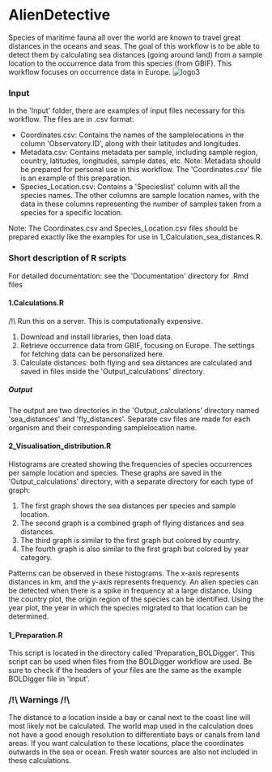 # AlienDetective
Species of maritime fauna all over the world are known to travel great distances in the oceans and seas. The goal of this workflow is to be able to detect them by calculating sea distances (going around land) from a sample location to the occurrence data from this species (from GBIF). This workflow focuses on occurrence data in Europe.
![logo3](https://github.com/IrisVP/AlienDetective/assets/151626670/21dd7508-bd81-448a-a096-db07bace2515)
### Input

In the 'Input' folder, there are examples of input files necessary for this workflow. 
The files are in .csv format:
- Coordinates.csv: Contains the names of the samplelocations in the column 'Observatory.ID', along with their latitudes and longitudes. <br />
- Metadata.csv: Contains metadata per sample, including sample region, country, latitudes, longitudes, sample dates, etc. Note: Metadata should be prepared for personal use in this workflow. The 'Coordinates.csv' file is an example of this preparation. <br />
- Species_Location.csv: Contains a 'Specieslist' column with all the species names. The other columns are sample location names, with the data in these columns representing the number of samples taken from a species for a specific location.<br />

Note: The Coordinates.csv and Species_Location.csv files should be prepared exactly like the examples for use in 1_Calculation_sea_distances.R.

### Short description of R scripts

For detailed documentation: see the 'Documentation' directory for .Rmd files

#### 1.Calculations.R
/!\ Run this on a server. This is computationally expensive. <br />

1. Download and install libraries, then load data.
2. Retrieve occurrence data from GBIF, focusing on Europe. The settings for fetching data can be personalized here.
3. Calculate distances: both flying and sea distances are calculated and saved in files inside the 'Output_calculations' directory.

##### Output
The output are two directories in the 'Output_calculations' directory named 'sea_distances' and 'fly_distances'. Separate csv files are made for each organism and their corresponding samplelocation name.

#### 2_Visualisation_distribution.R

Histograms are created showing the frequencies of species occurrences per sample location and species. These graphs are saved in the 'Output_calculations' directory, with a separate directory for each type of graph:

1. The first graph shows the sea distances per species and sample location.
2. The second graph is a combined graph of flying distances and sea distances.
3. The third graph is similar to the first graph but colored by country.
4. The fourth graph is also similar to the first graph but colored by year category.

Patterns can be observed in these histograms. The x-axis represents distances in km, and the y-axis represents frequency. An alien species can be detected when there is a spike in frequency at a large distance. Using the country plot, the origin region of the species can be identified. Using the year plot, the year in which the species migrated to that location can be determined.

#### 1_Preparation.R

This script is located in the directory called 'Preparation_BOLDigger'. This script can be used when files from the BOLDigger workflow are used. Be sure to check if the headers of your files are the same as the example BOLDigger file in 'Input'. 

### /!\ Warnings /!\

The distance to a location inside a bay or canal next to the coast line will most likely not be calculated. The world map used in the calculation does not have a good enough resolution to differentiate bays or canals from land areas. If you want calculation to these locations, place the coordinates outwards in the sea or ocean. Fresh water sources are also not included in these calculations.
